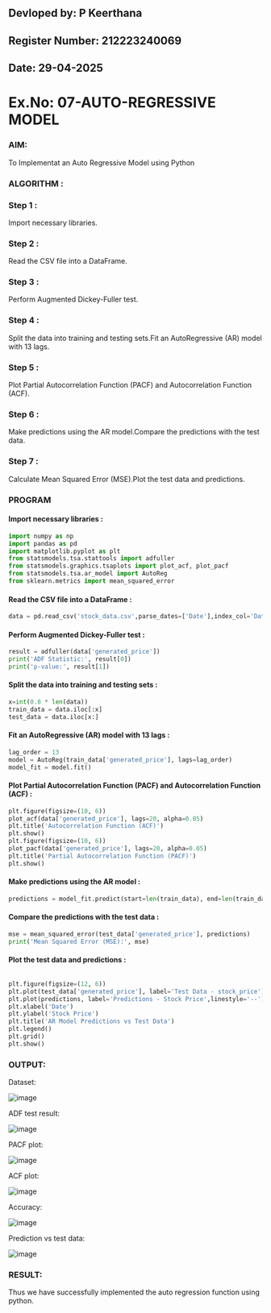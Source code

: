 ## Devloped by: P Keerthana
## Register Number: 212223240069
## Date: 29-04-2025

# Ex.No: 07-AUTO-REGRESSIVE MODEL

### AIM:
To Implementat an Auto Regressive Model using Python

### ALGORITHM :

### Step 1 :

Import necessary libraries.

### Step 2 :

Read the CSV file into a DataFrame.

### Step 3 :

Perform Augmented Dickey-Fuller test.

### Step 4 :

Split the data into training and testing sets.Fit an AutoRegressive (AR) model with 13 lags.

### Step 5 :

Plot Partial Autocorrelation Function (PACF) and Autocorrelation Function (ACF).

### Step 6 :

Make predictions using the AR model.Compare the predictions with the test data.

### Step 7 :

Calculate Mean Squared Error (MSE).Plot the test data and predictions.

### PROGRAM

#### Import necessary libraries :

```python
import numpy as np
import pandas as pd
import matplotlib.pyplot as plt
from statsmodels.tsa.stattools import adfuller
from statsmodels.graphics.tsaplots import plot_acf, plot_pacf
from statsmodels.tsa.ar_model import AutoReg
from sklearn.metrics import mean_squared_error
```

#### Read the CSV file into a DataFrame :

```python
data = pd.read_csv('stock_data.csv',parse_dates=['Date'],index_col='Date')
```

#### Perform Augmented Dickey-Fuller test :

```python
result = adfuller(data['generated_price']) 
print('ADF Statistic:', result[0])
print('p-value:', result[1])
```

#### Split the data into training and testing sets :

```python
x=int(0.8 * len(data))
train_data = data.iloc[:x]
test_data = data.iloc[x:]
```

#### Fit an AutoRegressive (AR) model with 13 lags :

```python
lag_order = 13
model = AutoReg(train_data['generated_price'], lags=lag_order)
model_fit = model.fit()
```

#### Plot Partial Autocorrelation Function (PACF) and Autocorrelation Function (ACF) :

```python
plt.figure(figsize=(10, 6))
plot_acf(data['generated_price'], lags=20, alpha=0.05)
plt.title('Autocorrelation Function (ACF)')
plt.show()
plt.figure(figsize=(10, 6))
plot_pacf(data['generated_price'], lags=20, alpha=0.05)
plt.title('Partial Autocorrelation Function (PACF)')
plt.show()
```

#### Make predictions using the AR model :

```python
predictions = model_fit.predict(start=len(train_data), end=len(train_data)+len(test_data)-1)
```

#### Compare the predictions with the test data :

```python
mse = mean_squared_error(test_data['generated_price'], predictions)
print('Mean Squared Error (MSE):', mse)
```

#### Plot the test data and predictions :

```python

plt.figure(figsize=(12, 6))
plt.plot(test_data['generated_price'], label='Test Data - stock_price')
plt.plot(predictions, label='Predictions - Stock Price',linestyle='--')
plt.xlabel('Date')
plt.ylabel('Stock Price')
plt.title('AR Model Predictions vs Test Data')
plt.legend()
plt.grid()
plt.show()

```

### OUTPUT:

Dataset:

![image](https://github.com/user-attachments/assets/b8779e77-4d05-4fb9-96fd-9a96ec1594ba)


ADF test result:

![image](https://github.com/user-attachments/assets/97f2067a-8b55-466f-9cd5-7bf6c8abe3c1)

PACF plot:

![image](https://github.com/user-attachments/assets/d008eb1c-9da8-49af-a5ac-02d9d469cb79)


ACF plot:

![image](https://github.com/user-attachments/assets/b72f6e11-b0de-41e8-9c13-1fff913a8a19)


Accuracy:

![image](https://github.com/user-attachments/assets/8f3fd0f7-a8fa-4a3e-9cb7-f87704afb866)


Prediction vs test data:

![image](https://github.com/user-attachments/assets/564fd195-b3ad-4e52-820f-e07e85263f89)


### RESULT:
Thus we have successfully implemented the auto regression function using python.
